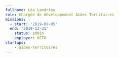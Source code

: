 ```yaml
---
fullname: Léa Landrieu 
role: Chargée de développement Aides Territoires
missions:
  - start: '2019-09-05'
  end: '2019-12-31'
    status: admin
    employer: OCTO
startups:
    - aides-territoires
---
```


